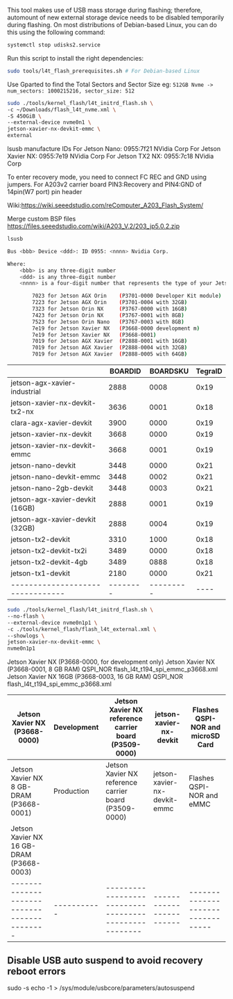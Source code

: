 This tool makes use of USB mass storage during flashing; therefore,
automount of new external storage device needs to be disabled temporarily
during flashing. On most distributions of Debian-based Linux, you can do this
using the following command:

```bash
systemctl stop udisks2.service
```

Run this script to install the right dependencies:

```bash
sudo tools/l4t_flash_prerequisites.sh # For Debian-based Linux
```

Use Gparted to find the Total Sectors and Sector Size
eg: `512GB Nvme -> num_sectors: 1000215216, sector_size: 512`

```bash
sudo ./tools/kernel_flash/l4t_initrd_flash.sh \
-c ~/Downloads/flash_l4t_nvme.xml \
-S 450GiB \
--external-device nvme0n1 \
jetson-xavier-nx-devkit-emmc \
external
```

lsusb manufacture IDs
For Jetson Nano: 0955:7f21 NVidia Corp
For Jetson Xavier NX: 0955:7e19 NVidia Corp
For Jetson TX2 NX: 0955:7c18 NVidia Corp

To enter recovery mode, you need to connect FC REC and GND using jumpers.
For A203v2 carrier board PIN3:Recovery and PIN4:GND of 14pin(W7 port) pin header

Wiki:https://wiki.seeedstudio.com/reComputer_A203_Flash_System/

Merge custom BSP files
https://files.seeedstudio.com/wiki/A203_V.2/203_jp5.0.2.zip

```bash
lsusb

Bus <bbb> Device <ddd>: ID 0955: <nnnn> Nvidia Corp.

Where:
    <bbb> is any three-digit number
    <ddd> is any three-digit number
    <nnnn> is a four-digit number that represents the type of your Jetson module:

        7023 for Jetson AGX Orin    (P3701-0000 Developer Kit module)
        7223 for Jetson AGX Orin    (P3701-0004 with 32GB)
        7323 for Jetson Orin NX     (P3767-0000 with 16GB)
        7423 for Jetson Orin NX     (P3767-0001 with 8GB)
        7523 for Jetson Orin Nano   (P3767-0003 with 8GB)
        7e19 for Jetson Xavier NX   (P3668-0000 development m)
        7e19 for Jetson Xavier NX   (P3668-0001)
        7019 for Jetson AGX Xavier  (P2888-0001 with 16GB)
        7019 for Jetson AGX Xavier  (P2888-0004 with 32GB)
        7019 for Jetson AGX Xavier  (P2888-0005 with 64GB)
```

|                                  | BOARDID  | BOARDSKU  | TegraID |
| -------------------------------- | -------- | --------- | ------- |
| jetson-agx-xavier-industrial     | 2888     | 0008      | 0x19    |
| jetson-xavier-nx-devkit-tx2-nx   | 3636     | 0001      | 0x18    |
| clara-agx-xavier-devkit          | 3900     | 0000      | 0x19    |
| jetson-xavier-nx-devkit          | 3668     | 0000      | 0x19    |
| jetson-xavier-nx-devkit-emmc     | 3668     | 0001      | 0x19    |
| jetson-nano-devkit               | 3448     | 0000      | 0x21    |
| jetson-nano-devkit-emmc          | 3448     | 0002      | 0x21    |
| jetson-nano-2gb-devkit           | 3448     | 0003      | 0x21    |
| jetson-agx-xavier-devkit (16GB)  | 2888     | 0001      | 0x19    |
| jetson-agx-xavier-devkit (32GB)  | 2888     | 0004      | 0x19    |
| jetson-tx2-devkit                | 3310     | 1000      | 0x18    |
| jetson-tx2-devkit-tx2i           | 3489     | 0000      | 0x18    |
| jetson-tx2-devkit-4gb            | 3489     | 0888      | 0x18    |
| jetson-tx1-devkit                | 2180     | 0000      | 0x21    |
| -------------------------------- | -------- | --------- | ----    |

```bash
sudo ./tools/kernel_flash/l4t_initrd_flash.sh \
--no-flash \
--external-device nvme0n1p1 \
-c ./tools/kernel_flash/flash_l4t_external.xml \
--showlogs \
jetson-xavier-nx-devkit-emmc \
nvme0n1p1
```

Jetson Xavier NX (P3668-0000, for development only)
Jetson Xavier NX (P3668-0001, 8 GB RAM) QSPI_NOR flash_l4t_t194_spi_emmc_p3668.xml  
Jetson Xavier NX 16GB (P3668-0003, 16 GB RAM) QSPI_NOR flash_l4t_t194_spi_emmc_p3668.xml

| Jetson Xavier NX (P3668-0000)               | Development | Jetson Xavier NX reference carrier board (P3509-0000) | jetson-xavier-nx-devkit      | Flashes QSPI-NOR and microSD Card |
| ------------------------------------------- | ----------- | ----------------------------------------------------- | ---------------------------- | --------------------------------- |
| Jetson Xavier NX 8 GB-DRAM (P3668-0001)     | Production  | Jetson Xavier NX reference carrier board (P3509-0000) | jetson-xavier-nx-devkit-emmc | Flashes QSPI-NOR and eMMC         |
| Jetson Xavier NX 16 GB-DRAM (P3668-0003)    |             |                                                       |                              |                                   |
| ------------------------------------------- | ----------- | ----------------------------------------------------- | ------------------------     | --------------------------------- |

## Disable USB auto suspend to avoid recovery reboot errors

sudo -s
echo -1 > /sys/module/usbcore/parameters/autosuspend
